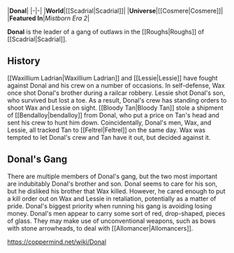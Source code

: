 |**Donal**|
|-|-|
|**World**|[[Scadrial\|Scadrial]]|
|**Universe**|[[Cosmere\|Cosmere]]|
|**Featured In**|*Mistborn Era 2*|

**Donal** is the leader of a gang of outlaws in the [[Roughs\|Roughs]] of [[Scadrial\|Scadrial]].

## History
[[Waxillium Ladrian\|Waxillium Ladrian]] and [[Lessie\|Lessie]] have fought against Donal and his crew on a number of occasions. In self-defense, Wax once shot Donal's brother during a railcar robbery. Lessie shot Donal's son, who survived but lost a toe. As a result, Donal's crew has standing orders to shoot Wax and Lessie on sight. [[Bloody Tan\|Bloody Tan]] stole a shipment of [[Bendalloy\|bendalloy]] from Donal, who put a price on Tan's head and sent his crew to hunt him down. Coincidentally, Donal's men, Wax, and Lessie, all tracked Tan to [[Feltrel\|Feltrel]] on the same day. Wax was tempted to let Donal's crew and Tan have it out, but decided against it.

## Donal's Gang
There are multiple members of Donal's gang, but the two most important are indubitably Donal's brother and son. Donal seems to care for his son, but he disliked his brother that Wax killed. However, he cared enough to put a kill order out on Wax and Lessie in retaliation, potentially as a matter of pride.
Donal's biggest priority when running his gang is avoiding losing money.
Donal's men appear to carry some sort of red, drop-shaped, pieces of glass. They may make use of unconventional weapons, such as bows with stone arrowheads, to deal with [[Allomancer\|Allomancers]].



https://coppermind.net/wiki/Donal